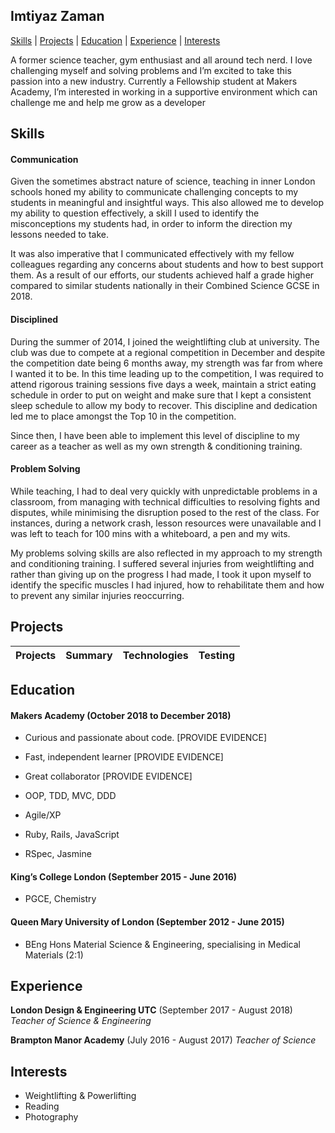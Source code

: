 ## Imtiyaz Zaman

[Skills](#skills) | [Projects](#projects) | [Education](#education) | [Experience](#experience) | [Interests](#interests)

A former science teacher,  gym enthusiast and all around tech nerd. I love challenging myself and solving problems and I’m excited to take this passion into a new industry. Currently a Fellowship student at Makers Academy, I’m interested in working in a supportive environment which can challenge me and help me grow as a developer

## Skills

#### Communication

Given the sometimes abstract nature of science, teaching in inner London schools honed my ability to communicate challenging concepts to my students in meaningful and insightful ways. This also allowed me to develop my ability to question effectively, a skill I used to identify the misconceptions my students had, in order to inform the direction my lessons needed to take.

It was also imperative that I communicated effectively with my fellow colleagues regarding any concerns about students and how to best support them. As a result of our efforts, our students achieved half a grade higher compared to similar students nationally in their Combined Science GCSE in 2018.

#### Disciplined

During the summer of 2014, I joined the weightlifting club at university. The club was due to compete at a regional competition in December and despite the competition date being 6 months away, my strength was far from where I wanted it to be. In this time leading up to the competition, I was required to attend rigorous training sessions five days a week, maintain a strict eating schedule in order to put on weight and make sure that I kept a consistent sleep schedule to allow my body to recover. This discipline and dedication led me to place amongst the Top 10 in the competition.

Since then, I have been able to implement this level of discipline to my career as a teacher as well as my own strength & conditioning training.

#### Problem Solving

While teaching, I had to deal very quickly with unpredictable problems in a classroom, from  managing with technical difficulties to resolving fights and disputes, while minimising the disruption posed to the rest of the class. For instances, during a network crash, lesson resources were unavailable and I was left to teach for 100 mins with a whiteboard, a pen and my wits.

My problems solving skills are also reflected in my approach to my strength and conditioning training. I suffered several injuries from weightlifting and rather than giving up on the progress I had made, I took it upon myself to identify the specific muscles I had injured, how to rehabilitate them and how to prevent any similar injuries reoccurring.

## Projects

| Projects | Summary  | Technologies | Testing  |
| -------- | -------- | ------------ | -------- |

## Education

#### Makers Academy (October 2018 to December 2018)

- Curious and passionate about code. [PROVIDE EVIDENCE]
- Fast, independent learner [PROVIDE EVIDENCE]
- Great collaborator [PROVIDE EVIDENCE]

- OOP, TDD, MVC, DDD
- Agile/XP
- Ruby, Rails, JavaScript
- RSpec, Jasmine

#### King’s College London (September 2015 - June 2016)

- PGCE, Chemistry

#### Queen Mary University of London (September 2012 - June 2015)

- BEng Hons Material Science & Engineering, specialising in Medical Materials (2:1)

## Experience

**London Design & Engineering UTC** (September 2017 - August 2018)
*Teacher of Science & Engineering*

**Brampton Manor Academy** (July 2016 - August 2017)
*Teacher of Science*

## Interests

- Weightlifting & Powerlifting
- Reading
- Photography
